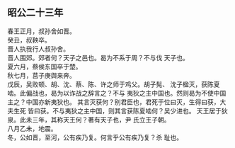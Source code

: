 ## 昭公二十三年

春王正月，叔孙舍如晋。  
癸丑，叔鞅卒。  
晋人执我行人叔孙舍。  
晋人围郊。郊者何？天子之邑也。曷为不系于周？不与伐
天子也。  
夏六月，蔡侯东国卒于楚。  
秋七月，莒子庚舆来奔。  
戊辰，吴败顿、胡、沈、蔡、陈、许之师于鸡父。胡子髡、
沈子楹灭，获陈夏啮。此偏战也，曷为以诈战之辞言之？不与
夷狄之主中国也。然则曷为不使中国主之？中国亦新夷狄也。
其言灭获何？别君臣也，君死于位曰灭，生得曰获，大夫生死
皆曰获。不与夷狄之主中国，则其言获陈夏啮何？吴少进也。
天王居于狄泉。此未三年，其称天王何？著有天子也，尹
氏立王子朝。  
八月乙未，地震。  
冬，公如晋，至河，公有疾乃复。何言乎公有疾乃复？杀
耻也。  

